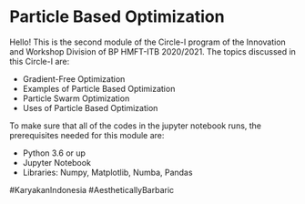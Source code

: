 # Particle Based Optimization

Hello! This is the second module of the Circle-I program of the Innovation and Workshop Division of BP HMFT-ITB 2020/2021. The topics discussed in this Circle-I are:
* Gradient-Free Optimization
* Examples of Particle Based Optimization
* Particle Swarm Optimization
* Uses of Particle Based Optimization

To make sure that all of the codes in the jupyter notebook runs, the prerequisites needed for this module are:
* Python 3.6 or up
* Jupyter Notebook
* Libraries: Numpy, Matplotlib, Numba, Pandas

#KaryakanIndonesia
#AestheticallyBarbaric
